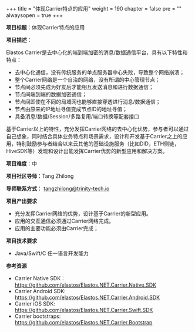 +++
title = "体现Carrier特点的应用"
weight = 190
chapter = false
pre = ""
alwaysopen = true
+++

**项目标题**：体现Carrier特点的应用

**项目描述**：

Elastos Carrier是去中心化的端到端加密的消息/数据通信平台，具有以下特性和特点：

- 去中心化通信，没有传统服务的单点服务器中心失败，导致整个网络崩溃；
- 整个Carrier网络是一个自治的网络，没有所谓的中心管理节点；
- 节点间必须先成为好友后才能相互发送消息和进行数据通信；
- 节点间端到端的数据加密通信；
- 节点间即使在不同的局域网也能够直接穿透进行消息/数据通信；
- 节点由原来的IP地址寻值变成节点ID的地址寻值；
- 具备消息/数据/Session/多路复用/端口转换等配套接口

基于Carrier以上的特性，充分发挥Carrier网络的去中心化优势，参与者可以通过自己想象，同时结合具体业务特点和场景需求，设计和开发基于Carrier之上的应用，特别鼓励参与者结合以来云其他的基础设施服务（比如DID，ETH侧链，HiveSDK等）发现和设计出能发挥Carrier优势的新型应用和解决方案。

**项目难度**：中

**项目社区导师**：Tang Zhilong

**导师联系方式**：  tangzhilong@trinity-tech.io

**项目产出要求**

- 充分发挥Carrier网络的优势，设计基于Carrier的新型应用。
- 应用的交互通信必须通过Carrier网络完成。
- 应用的主要功能必须由Carrier完成；

**项目技术要求**

- Java/Swift/C 任一语言开发能力

**参考资源**

- Carrier Native SDK：https://github.com/elastos/Elastos.NET.Carrier.Native.SDK
- Carrier Android SDK: https://github.com/elastos/Elastos.NET.Carrier.Android.SDK
- Carrier iOS SDK: https://github.com/elastos/Elastos.NET.Carrier.Swift.SDK
- Carrier bootstraps: https://github.com/elastos/Elastos.NET.Carrier.Bootstrap

